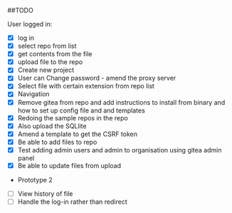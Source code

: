 ##TODO

User logged in:
- [x] log in
- [x] select repo from list
- [x] get contents from the file
- [x] upload file to the repo
- [x] Create new project
- [x] User can Change password - amend the proxy server
- [x] Select file with certain extension from repo list
- [x] Navigation
- [x] Remove gitea from repo and add instructions to install from binary and how to set up config file and and templates
- [x] Redoing the sample repos in the repo
- [x] Also upload the SQLlite
- [x] Amend a template to get the CSRF token
- [x] Be able to add files to repo
- [x] Test adding admin users and admin to organisation using gitea admin panel
- [x] Be able to update files from upload

- Prototype 2
- [ ] View history of file
- [ ] Handle the log-in rather than redirect